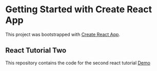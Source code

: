 # Getting Started with Create React App

This project was bootstrapped with [Create React App](https://github.com/facebook/create-react-app).

## React Tutorial Two

This repository contains the code for the second react tutorial [Demo](https://unidev.ba/gastronomy)